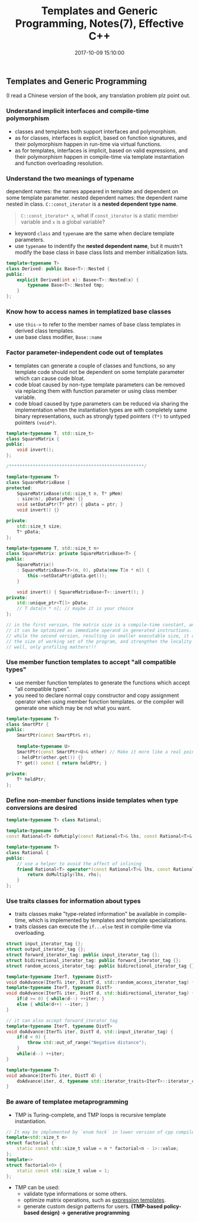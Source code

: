 ﻿---
title: Templates and Generic Programming, Notes(7), Effective C++
categories:
  - Doing
  - CPP
  - 
tags:
  - 
  - 
date: 2017-10-09 15:10:00
toc: true

---

## Templates and Generic Programming
(I read a Chinese version of the book, any translation problem plz point out. 

<!--- more --->

### Understand implicit interfaces and compile-time polymorphism

* classes and templates both support interfaces and polymorphism.
* as for classes, interfaces is explicit, based on function signatures, 
  and their polymorphism happen in run-time via virtual functions.
* as for templates, interfaces is implicit, based on valid expressions,
  and their polymorphism happen in compile-time via template instantiation and function overloading resolution.

### Understand the two meanings of typename

dependent names: the names appeared in template and dependent on some template parameter.
nested dependent names: the dependent name nested in class.
`C::const_iterator` is a **nested dependent type name**.

>`C::const_iterator* x`, what if `const_iterator` is a static member variable and `x` is a global variable?

* keyword `class` and `typename` are the same when declare template parameters.
* use `typename` to indentify the **nested dependent name**, 
  but it mustn't modify the base class in base class lists and member initialization lists.

```cpp
template<typename T>
class Derived: public Base<T>::Nested {
public:
    explicit Derived(int x): Basee<T>::Nested(x) {
        typename Base<T>::Nested tmp; 
    }
};
```

### Know how to access names in templatized base classes

* use `this->` to refer to the member names of base class templates in derived class templates.
* use base class modifier, `Base::name`


### Factor parameter-independent code out of templates

* templates can generate a couple of classes and functions,
  so any template code should not be dependent on some template parameter which can cause code bloat.
* code bloat caused by non-type template parameters can be removed via replacing them with
  function parameter or using class member variable.
* code bload caused by type parameters can be reduced via sharing the implementation 
  when the instantiation types are with completely same binary representations,
  such as strongly typed pointers `(T*)` to untyped pointers `(void*)`.

```cpp
template<typename T, std::size_t>
class SquareMatrix {
public:
    void invert();
};

/***************************************************/

template<typename T>
class SquareMatrixBase {
protected:
    SquareMatrixBase(std::size_t n, T* pMem)
    : size(n), pData(pMem) {}
    void setDataPtr(T* ptr) { pData = ptr; }
    void invert() {} 

private:
    std::size_t size;
    T* pData;
};

template<typename T, std::size_t n>
class SquareMatrix: private SquareMatrixBase<T> {
public:
    SquareMatrix()
    : SquareMatrixBase<T>(n, 0), pData(new T[n * n]) {
        this->setDataPtr(pData.get());
    }

    void invert() { SquareMatrixBase<T>::invert(); }
private:
    std::unique_ptr<T[]> pData;
    // T data[n * n]; // maybe it is your choice
};

// in the first version, the matrix size is a compile-time constant, and
// it can be optimized as immediate operand in generated instructions.
// while the second version, resulting in smaller executable size, it can reduce 
// the size of working set of the program, and strengthen the locality of reference in cache.
// well, only profiling matters!!!
```

### Use member function templates to accept "all compatible types"

* use member function templates to generate the functions which accept "all compatible types".
* you need to declare normal copy constructor and copy assignment operator when using 
   member function templates. or the compiler will generate one which may be not what
   you want.

```cpp
template<typename T>
class SmartPtr {
public:
    SmartPtr(const SmartPtr& r);
    
    template<typename U>
    SmartPtr(const SmartPtr<U>& other) // Make it more like a real pointer
    : heldPtr(other.get()) {}
    T* get() const { return heldPtr; }
    
private:
    T* heldPtr;
};
```

### Define non-member functions inside templates when type conversions are desired


```cpp
template<typename T> class Rational;

template<typename T>
const Rational<T> doMutiply(const Rational<T>& lhs, const Rational<T>& rhs);

template<typename T>
class Rational {
public:
    // use a helper to avoid the affect of inlining 
    friend Rational<T> operator*(const Rational<T>& lhs, const Rational<T>& rhs) {
        return doMultiply(lhs, rhs); 
    }
};
```

### Use traits classes for information about types

* traits classes make "type-related information" be available in compile-time,
  which is implemented by templates and template specializations.
* traits classes can execute the `if...else` test in compile-time via overloading.

```cpp
struct input_iterator_tag {};
struct output_iterator_tag {};
struct forward_iterator_tag: public input_iterator_tag {};
struct bidirectional_iterator_tag: public forward_iterator_tag {};
struct random_access_iterator_tag: public bidirectional_iterator_tag {};

template<typename IterT, typename DistT>
void doAdvance(IterT& iter, DistT d, std::random_access_iterator_tag) { iter += d; }
template<typename IterT, typename DistT>
void doAdvance(IterT& iter, DistT d, std::bidirectional_iterator_tag) {
    if(d >= 0) { while(d--) ++iter; }
    else { while(d++) --iter; }
}

// it can also accept forward_iterator_tag
template<typename IterT, typename DistT>
void doAdvance(IterT& iter, DistT d, std::input_iterator_tag) {
    if(d < 0) {
        throw std::out_of_range("Negative distance"); 
    }
    while(d--) ++iter;
}

template<typename T>
void advance(IterT& iter, DistT d) {
    doAdvance(iter, d, typename std::iterator_traits<IterT>::iterator_category());
}
```

### Be aware of templatee metaprogramming

* TMP is Turing-complete, and TMP loops is recursive template instantiation.

```cpp
// It may be implemented by `enum hack` in lower version of cpp compiler.
template<std::size_t n>
struct factorial {
    static const std::size_t value = n * factorial<n - 1>::value;    
};
template<>
struct factorial<0> {
    static const std::size_t value = 1;
};
```

* TMP can be used:
  * validate type informations or some others.
  * optimize matrix operations, such as [expression templates](https://en.wikipedia.org/wiki/Expression_templates).
  * generate custom design patterns for users. **(TMP-based policy-based design) -> generative programming**
